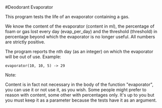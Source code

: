 #Deodorant Evaporator

This program tests the life of an evaporator 
containing a gas.

We know the content of the evaporator 
(content in ml), the percentage of foam or 
gas lost every day (evap_per_day) and the
threshold (threshold) in percentage beyond 
which the evaporator is no longer useful.
All numbers are strictly positive.

The program reports the nth day (as an integer) 
on which the evaporator will be out of use.
Example:

    evaporator(10, 10, 5) -> 29

Note:

Content is in fact not necessary in the body 
of the function "evaporator", you can use it or
not use it, as you wish. Some people might prefer
to reason with content, some other with percentages
only. It's up to you but you must keep it as a
parameter because the tests have it as an argument.
